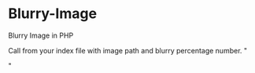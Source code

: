 # Blurry-Image
Blurry Image in PHP


Call from your index file with image path and blurry percentage number.
"<div class="recommended-img"><?php echo imageblurfunc($image[0],$blur_percentage); ?></div>"
